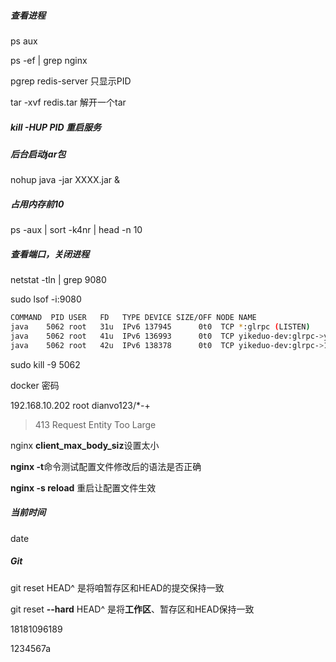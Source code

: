 ##### 查看进程

ps aux

ps -ef | grep nginx

pgrep redis-server	只显示PID



tar -xvf redis.tar         解开一个tar





##### kill -HUP PID 重启服务

##### 后台启动jar包

nohup java -jar  XXXX.jar  &

##### 占用内存前10

ps -aux | sort -k4nr | head -n 10

##### 查看端口，关闭进程

netstat -tln | grep 9080

sudo lsof -i:9080

```bash
COMMAND  PID USER   FD   TYPE DEVICE SIZE/OFF NODE NAME
java    5062 root   31u  IPv6 137945      0t0  TCP *:glrpc (LISTEN)
java    5062 root   41u  IPv6 136993      0t0  TCP yikeduo-dev:glrpc->yikeduo-dev:56466 (CLOSE_WAIT)
java    5062 root   42u  IPv6 138378      0t0  TCP yikeduo-dev:glrpc->192.168.10.112:47848 (CLOSE_WAIT)
```

sudo kill -9 5062



docker 密码

192.168.10.202 root  dianvo123/*-+



> 413 Request Entity Too Large

nginx **client_max_body_siz**设置太小

**nginx -t**命令测试配置文件修改后的语法是否正确

**nginx -s reload** 重启让配置文件生效

##### 当前时间

date

##### Git

git reset HEAD^ 是将咱暂存区和HEAD的提交保持一致

git reset **--hard** HEAD^ 是将**工作区**、暂存区和HEAD保持一致







18181096189

1234567a